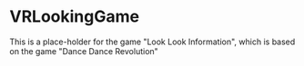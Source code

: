 # VRLookingGame

This is a place-holder for the game "Look Look Information", which is based on the game "Dance Dance Revolution"
